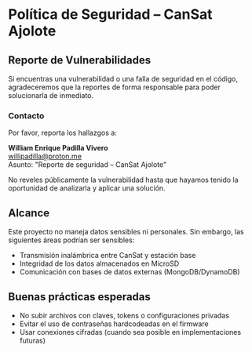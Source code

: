 # Política de Seguridad – CanSat Ajolote

## Reporte de Vulnerabilidades

Si encuentras una vulnerabilidad o una falla de seguridad en el código, agradeceremos que la reportes de forma responsable para poder solucionarla de inmediato.

### Contacto
Por favor, reporta los hallazgos a:

**William Enrique Padilla Vivero**  
willipadilla@proton.me  
Asunto: "Reporte de seguridad – CanSat Ajolote"

No reveles públicamente la vulnerabilidad hasta que hayamos tenido la oportunidad de analizarla y aplicar una solución.

## Alcance

Este proyecto no maneja datos sensibles ni personales. Sin embargo, las siguientes áreas podrían ser sensibles:

- Transmisión inalámbrica entre CanSat y estación base
- Integridad de los datos almacenados en MicroSD
- Comunicación con bases de datos externas (MongoDB/DynamoDB)

## Buenas prácticas esperadas

- No subir archivos con claves, tokens o configuraciones privadas
- Evitar el uso de contraseñas hardcodeadas en el firmware
- Usar conexiones cifradas (cuando sea posible en implementaciones futuras)
